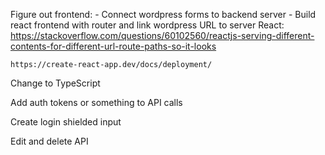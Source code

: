 Figure out frontend:
    - Connect wordpress forms to backend server
    - Build react frontend with router and link wordpress URL to server
    React: 
    https://stackoverflow.com/questions/60102560/reactjs-serving-different-contents-for-different-url-route-paths-so-it-looks

    https://create-react-app.dev/docs/deployment/

Change to TypeScript

Add auth tokens or something to API calls

Create login shielded input

Edit and delete API